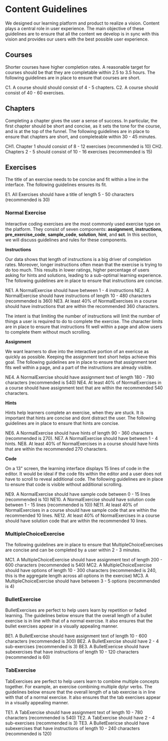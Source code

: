 # Content Guidelines

We designed our learning platform and product to realize a vision. Content plays a central role in user experience. The main objective of these guidelines are to ensure that all the content we develop is in sync with this vision and provides our users with the best possible user experience.

## Courses

Shorter courses have higher completion rates. A reasonable target for courses should be that they are completable within 2.5 to 3.5 hours. The following guidelines are in place to ensure that courses are short.

C1. A course should should consist of 4 - 5 chapters.
C2. A course should consist of 40 - 60 exercises.

## Chapters

Completing a chapter gives the user a sense of success. In particular, the first chapter should be short and concise, as it sets the tone for the course, and is at the top of the funnel. The following guidelines are in place to ensure that chapters are short, and completeable within 30 - 45 minutes.

CH1. Chapter 1 should consist of 8 - 12 exercises (recommended is 10)
CH2. Chapters 2 - 5 should consist of 10 - 16 exercises (recommended is 15)

## Exercises

The title of an exercise needs to be concise and fit within a line in the interface. The following guidelines ensures its fit.

E1. All Exercises should have a title of length 5 - 50 characters (recommended is 30)

### Normal Exercise

Interactive coding exercises are the most commonly used exercise type on the platform. They consist of seven components: __assignment__, __instructions__, __pre_exercise_code__, __sample_code__, __solution__, __hint__, and __sct__. In this section, we will discuss guidelines and rules for these components.

__Instructions__

Our data shows that length of instructions is a big driver of completion rates. Moreover, longer instructions often mean that the exercise is trying to do too much. This results in lower ratings, higher percentage of users asking for hints and solutions, leading to a sub-optimal learning experience. The following guidelines are in place to ensure that instructions are concise.


NE1. A NormalExercise should have between 1 - 4 instructions
NE2. A NormalExercise should have instructions of length 10 - 480 characters (recommended is 360)
NE3. At least 40% of NormalExercises in a course should have instructions that are within the recommended 360 characters.

The intent is that limiting the number of instructions will limit the number of things a user is required to do to complete the exercise. The character limits are in place to ensure that instructions fit well within a page and allow users to complete them without much scrolling.

__Assignment__

We want learners to dive into the interactive portion of an exericse as quickly as possible. Keeping the assignment text short helps achieve this goal. The following guidelines are in place to ensure that assignment text fits well within a page, and a part of the instructions are already visible.

NE4. A NormalExercise should have assignment text of length 180 - 780 characters (recommended is 540)
NE4. At least 40% of NormalExercises in a course should have assignment text that are within the recommended 540 characters.

__Hints__

Hints help learners complete an exercise, when they are stuck. It is important that hints are concise and dont distract the user. The following guidelines are in place to ensure that hints are concise.

NE6. A NormalExercise should have hints of length 90 - 360 characters (recommended is 270).
NE7. A NormalExercise should have between 1 - 4 hints.
NE8. At least 40% of NormalExercises in a course should have hints that are within the recommended 270 characters.

__Code__

On a 13" screen, the learning interface displays 15 lines of code in the editor. It would be ideal if the code fits within the editor and a user does not have to scroll to reveal additional code. The following guidelines are in place to ensure that code is visible without additional scrolling.

NE9. A NormalExercise should have sample code between 0 - 15 lines (recommended is 10)
NE10. A NormalExercise should have solution code between 1 - 15 lines (recommended is 10))
NE11. At least 40% of NormalExercises in a course should have sample code that are within the recommended 10 lines.
NE12. At least 40% of NormalExercises in a course should have solution code that are within the recommended 10 lines.

### MultipleChoiceExercise

The following guidelines are in place to ensure that MultipleChoiceExercises are concise and can be completed by a user within 2 - 3 minutes.

MC1. A MultipleChoiceExercise should have assignment text of length 200 - 600 characters (recommended is 540)
MC2. A MultipleChoiceExercise should have options of length 10 - 300 characters (recommended is 240, this is the aggregate length across all options in the exercise)
MC3. A MultipleChoiceExercise should have between 3 - 5 options (recommended is 4)

### BulletExercise

BulletExercises are perfect to help users learn by repetition or faded learning. The guidelines below ensure that the overall length of a bullet exercise is in line with that of  a normal exercise. It also ensures that the bullet exercises appear in a visually appealing manner.

BE1. A BulletExercise should have assignment text of length 10 - 600 characters (recommended is 300)
BE2. A BulletExercise should have 2 - 4 sub-exercises (recommended is 3)
BE3. A BulletExericse should have subexercises that have instructions of length 10 - 120 characters (recommended is 60)

### TabExercise

TabExercises are perfect to help users learn to combine multiple concepts together. For example, an exercise combining multiple dplyr verbs. The guidelines below ensure that the overall length of a tab exercise is in line with that of a normal exercise. It also ensures that the tab exercises appear in a visually appealing manner.

TE1. A TabExercise should have assignment text of length 10 - 780 characters (recommended is 540)
TE2. A TabExercise should have 2 - 4 sub-exercises (recommended is 3)
TE3. A BulletExericse should have subexercises that have instructions of length 10 - 240 characters (recommended is 120) 














